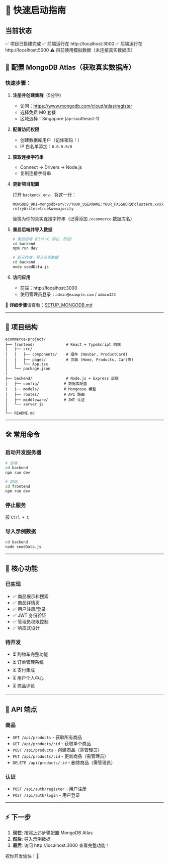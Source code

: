 # 🚀 快速启动指南

## 当前状态

✅ 项目已搭建完成
✅ 前端运行在 http://localhost:3000
✅ 后端运行在 http://localhost:5000
⚠️ 目前使用模拟数据（未连接真实数据库）

## 🔧 配置 MongoDB Atlas（获取真实数据库）

### 快速步骤：

1. **注册并创建集群**（5分钟）
   - 访问：https://www.mongodb.com/cloud/atlas/register
   - 选择免费 M0 套餐
   - 区域选择：Singapore (ap-southeast-1)

2. **配置访问权限**
   - 创建数据库用户（记住密码！）
   - IP 白名单添加：`0.0.0.0/0`

3. **获取连接字符串**
   - Connect → Drivers → Node.js
   - 复制连接字符串

4. **更新项目配置**

   打开 `backend/.env`，将这一行：
   ```
   MONGODB_URI=mongodb+srv://YOUR_USERNAME:YOUR_PASSWORD@cluster0.xxxxx.mongodb.net/ecommerce?retryWrites=true&w=majority
   ```

   替换为你的真实连接字符串（记得添加 `/ecommerce` 数据库名）

5. **重启后端并导入数据**
   ```bash
   # 重启后端（Ctrl+C 停止，然后）
   cd backend
   npm run dev

   # 新开终端，导入示例数据
   cd backend
   node seedData.js
   ```

6. **访问应用**
   - 前端：http://localhost:3000
   - 使用管理员登录：`admin@example.com` / `admin123`

📖 **详细步骤**请查看：[SETUP_MONGODB.md](./SETUP_MONGODB.md)

---

## 📂 项目结构

```
ecommerce-project/
├── frontend/              # React + TypeScript 前端
│   ├── src/
│   │   ├── components/    # 组件 (Navbar, ProductCard)
│   │   ├── pages/         # 页面 (Home, Products, Cart等)
│   │   └── App.tsx
│   └── package.json
│
├── backend/               # Node.js + Express 后端
│   ├── config/           # 数据库配置
│   ├── models/           # Mongoose 模型
│   ├── routes/           # API 路由
│   ├── middleware/       # JWT 认证
│   └── server.js
│
└── README.md
```

---

## 🛠️ 常用命令

### 启动开发服务器
```bash
# 后端
cd backend
npm run dev

# 前端
cd frontend
npm run dev
```

### 停止服务
按 `Ctrl + C`

### 导入示例数据
```bash
cd backend
node seedData.js
```

---

## 🎯 核心功能

### 已实现
- ✅ 商品展示和搜索
- ✅ 商品详情页
- ✅ 用户注册/登录
- ✅ JWT 身份验证
- ✅ 管理员权限控制
- ✅ 响应式设计

### 待开发
- ⏳ 购物车完整功能
- ⏳ 订单管理系统
- ⏳ 支付集成
- ⏳ 用户个人中心
- ⏳ 商品评论

---

## 📡 API 端点

### 商品
- `GET /api/products` - 获取所有商品
- `GET /api/products/:id` - 获取单个商品
- `POST /api/products` - 创建商品（需管理员）
- `PUT /api/products/:id` - 更新商品（需管理员）
- `DELETE /api/products/:id` - 删除商品（需管理员）

### 认证
- `POST /api/auth/register` - 用户注册
- `POST /api/auth/login` - 用户登录

---

## ⚡ 下一步

1. **现在**: 按照上述步骤配置 MongoDB Atlas
2. **然后**: 导入示例数据
3. **最后**: 访问 http://localhost:3000 查看完整功能！

祝你开发愉快！🎉

